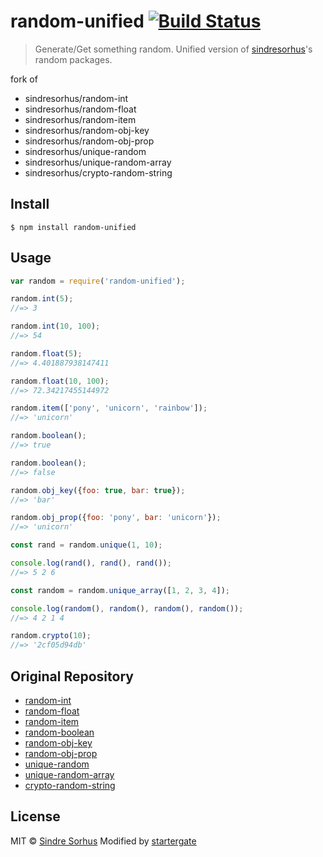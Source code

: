 # random-unified [![Build Status](https://travis-ci.org/startergate/random-unified.svg?branch=master)](https://travis-ci.org/startergate/random-unified)

> Generate/Get something random. Unified version of [sindresorhus](https://github.com/sindresorhus)'s random packages.

fork of
 * sindresorhus/random-int
 * sindresorhus/random-float
 * sindresorhus/random-item
 * sindresorhus/random-obj-key
 * sindresorhus/random-obj-prop
 * sindresorhus/unique-random
 * sindresorhus/unique-random-array
 * sindresorhus/crypto-random-string


## Install

```
$ npm install random-unified
```


## Usage

```js
var random = require('random-unified');

random.int(5);
//=> 3

random.int(10, 100);
//=> 54

random.float(5);
//=> 4.401887938147411

random.float(10, 100);
//=> 72.34217455144972

random.item(['pony', 'unicorn', 'rainbow']);
//=> 'unicorn'

random.boolean();
//=> true

random.boolean();
//=> false

random.obj_key({foo: true, bar: true});
//=> 'bar'

random.obj_prop({foo: 'pony', bar: 'unicorn'});
//=> 'unicorn'

const rand = random.unique(1, 10);

console.log(rand(), rand(), rand());
//=> 5 2 6

const random = random.unique_array([1, 2, 3, 4]);

console.log(random(), random(), random(), random());
//=> 4 2 1 4

random.crypto(10);
//=> '2cf05d94db'
```
## Original Repository

- [random-int](https://github.com/sindresorhus/random-int)
- [random-float](https://github.com/sindresorhus/random-float)
- [random-item](https://github.com/sindresorhus/random-item)
- [random-boolean](https://github.com/sindresorhus/random-boolean)
- [random-obj-key](https://github.com/sindresorhus/random-obj-key)
- [random-obj-prop](https://github.com/sindresorhus/random-obj-prop)
- [unique-random](https://github.com/sindresorhus/unique-random)
- [unique-random-array](https://github.com/sindresorhus/unique-random-array)
- [crypto-random-string](https://github.com/sindresorhus/crypto-random-string)


## License

MIT © [Sindre Sorhus](http://sindresorhus.com)
Modified by [startergate](https://github.com/startergate)

